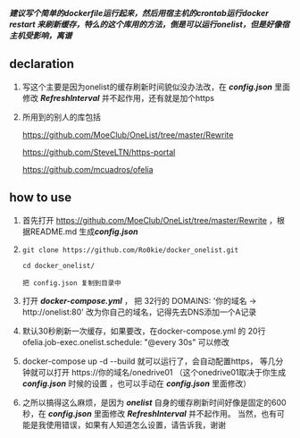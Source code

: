 ***建议写个简单的dockerfile运行起来，然后用宿主机的crontab运行docker restart <container id> 来刷新缓存，特么的这个库用的方法，倒是可以运行onelist，但是好像宿主机受影响，离谱***

## declaration

1. 写这个主要是因为onelist的缓存刷新时间貌似没办法改，在 ***config.json*** 里面修改 ***RefreshInterval*** 并不起作用，还有就是加个https

2. 所用到的别人的库包括

   https://github.com/MoeClub/OneList/tree/master/Rewrite

   https://github.com/SteveLTN/https-portal

   https://github.com/mcuadros/ofelia



## how to use

1. 首先打开   https://github.com/MoeClub/OneList/tree/master/Rewrite  ，根据README.md 生成***config.json***

2. ```shell
   git clone https://github.com/Ro0kie/docker_onelist.git
   
   cd docker_onelist/
   
   把 config.json 复制到目录中
   ```

3. 打开 ***docker-compose.yml***    ， 把  32行的   DOMAINS: '你的域名 -> http://onelist:80'    改为你自己的域名，记得先去DNS添加一个A记录

4. 默认30秒刷新一次缓存，如果要改，在docker-compose.yml  的 20行  ofelia.job-exec.onelist.schedule: "@every 30s"  可以修改

5. docker-compose up -d --build  就可以运行了，会自动配置https， 等几分钟就可以打开  https://你的域名/onedrive01  （这个onedrive01取决于你生成***config.json*** 时候的设置 ，也可以手动在 ***config.json*** 里面修改）

6. 之所以搞得这么麻烦，是因为 ***onelist*** 自身的缓存刷新时间好像是固定的600秒，在 ***config.json*** 里面修改 ***RefreshInterval*** 并不起作用。 当然，也有可能是我使用错误，如果有人知道怎么设置，请告诉我，谢谢



